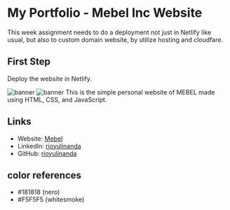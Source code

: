 # My Portfolio - Mebel Inc Website

This week assignment needs to do a deployment not just in Netlify like usual, but also to custom domain website, by utilize hosting and cloudfare.

## First Step

Deploy the website in Netlify.

![banner](./assets/screenshot1.png)
![banner](./assets/screenshot2.png)
This is the simple personal website of MEBEL made using HTML, CSS, and JavaScript.

## Links

- Website: [Mebel](https://mebel-inc.netlify.app/)
- LinkedIn: [rioyulinanda](https://id.linkedin.com/in/rio-y-kurniawan-55293172)
- GitHub: [rioyulinanda](https://github.com/rioyulinanda)

## color references

- #181818 (nero)
- #F5F5F5 (whitesmoke)
